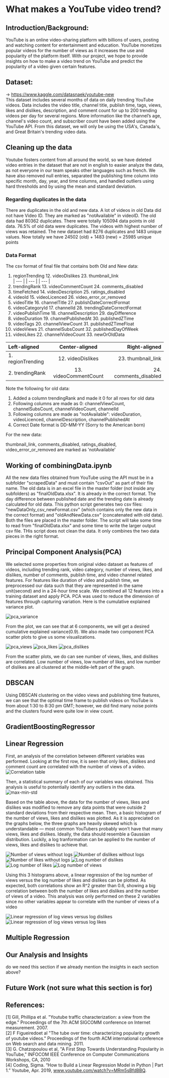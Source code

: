 # What makes a YouTube video trend?

## Introduction/Background:
YouTube is an online video-sharing platform with billions of users, posting and watching content for entertainment and education. YouTube monetizes popular videos for the number of views as it increases the use and popularity of the platform itself. With our project, we hope to provide insights on how to make a video trend on YouTube and predict the popularity of a video given certain features. 


## Dataset: 
-> https://www.kaggle.com/datasnaek/youtube-new <br/>
This dataset includes several months of data on daily trending YouTube videos. Data includes the video title, channel title, publish time, tags, views, likes and dislikes, description, and comment count for up to 200 trending videos per day for several regions. More information like the channel’s age, channel's video count, and subscriber count have been added using the YouTube API. From this dataset, we will only be using the USA's, Canada's, and Great Britain's trending video data. 


## Cleaning up the data
Youtube fosters content from all around the world, so we have deleted video entries in the dataset that are not in english to easier analyze the data, as not everyone in our team speaks other languages such as french. We have also removed null entries, separated the publishing time column into specific month, day, year, and time columns, and handled outliers using hard thresholds and by using the mean and standard deviation. 

### Regarding duplicates in the data
There are duplicates in the old and new data. A lot of videos in old Data did not have Video ID. They are marked as "notAvailable" in videoID. The old data had 80362 duplicates. There were totally 105094 data points in old data. 76.5% of old data were duplicates. The videos with highest number of views was retained. The new dataset had 8276 duplicates and 1483 unique values. Now totally we have 24502 (old) + 1483 (new) = 25985 unique points

### Data Format
The csv format of final file that contains both Old and New data:

1. regionTrending	        12. videoDislikes	          23. thumbnail_link	
| --- |                   | --- |                     | --- |
2. trendingRank	          13. videoCommentCount	      24. comments_disabled
3. timeFetched	          14. videoDescription        25. ratings_disabled	
4. videoId	              15. videoLicenced	          26. video_error_or_removed
5. videoTitle	            16. channelTitle            27. publishDateCorrectFormat	
6. videoCategoryId	      17. channelId	              28. trendingDateCorrectFormat	
7. videoPublishTime	      18. channelDescription	    29. dayDifference 
8. videoDuration	        19. channelPublishedAt	    30. publishedZTime 
9. videoTags	            20. channelViewCount        31. publishedZTimeFloat	
10. videoViews	          21. channelSubsCount	      32. publishedDayOfWeek	
11. videoLikes	          22. channelVideoCount	      33. newOrOldData



| Left-aligned        | Center-aligned         | Right-aligned              |
| :---                |     :---:              |                       ---: |
| 1. regionTrending   | 12. videoDislikes      | 23. thumbnail_link	    |
| 2. trendingRank     | 13. videoCommentCount  | 24. comments_disabled	    |

  
Note the following for old data:
1. Added a column trendingRank and made it 0 for all rows for old data
2. Following columns are made as 0: channelViewCount, channelSubsCount, channelVideoCount, channelId
3. Following columns are made as "notAvailable": videoDuration, videoLicenced, channelDescription, channelPublishedAt
4. Correct Date format is DD-MM-YY (Sorry to the American born)

For the new data:

thumbnail_link, comments_disabled, ratings_disabled, video_error_or_removed are marked as 'notAvailable'

## Working of combiningData.ipynb

All the new data files obtained from YouTube using the API must be in a subfolder "scrapedData\" and must contain "csvOut" as part of their file name. The old data is in an excel file in the master folder (not inside any subfolders) as "finalOldData.xlsx". It is already in the correct format. The day difference between published date and the trending date is already calculated for old data. This python script generates two csv files: "newDataOnly_csv_newFormat.csv" (which contains only the new data in the correct format) and "oldAndNewData.csv" (concatenated with old data). Both the files are placed in the master folder. The script will take some time to read from "finalOldData.xlsx" and some time to write the larger output csv file. THis script does not clean the data. It only combines the two data pieces in the right format.


## Principal Component Analysis(PCA)
We selected some properties from original video dataset as features of videos, including trending rank, video category, number of views, likes, and dislikes, number of comments, publish time, and video channel related features. For features like duration of video and publish time, we preprocessed our data such that they are represented in the same unit(second) and in a 24-hour time scale.
We combined all 12 features into a training dataset and apply PCA. PCA was used to reduce the dimension of features through capturing variation. Here is the cumulative explained variance plot. 

![pca_variance](https://github.com/shyam100v/cs4641Project/blob/master/image/pca_variance.PNG)

From the plot, we can see that at 6 components, we will get a desired cumulative explained variance(0.9). We also made two component PCA scatter plots to give us some visualizations.

![pca_views](https://github.com/shyam100v/cs4641Project/blob/master/image/pca_views.PNG)
![pca_likes](https://github.com/shyam100v/cs4641Project/blob/master/image/pca_likes.PNG)
![pca_dislikes](https://github.com/shyam100v/cs4641Project/blob/master/image/pca_dislikes.PNG)

From the scatter plots, we do can see number of views, likes, and dislikes are correlated. Low number of views, low number of likes, and low number of dislikes are all clustered at the middle-left part of the graph.

## DBSCAN
Using DBSCAN clustering on the video views and publishing time features, we can see that the optimal time frame to publish videos on YouTube is from about 1:30 to 8:30 pm GMT; however, we did find many noise points and the clusters found were quite low in view count. 


## GradientBoostingRegressor




## Linear Regression
First, an analysis of the correlation between different variables was performed. Looking at the first row, it is seen that only likes, dislikes and comment count are correlated with the number of views of a video.
![Correlation table](https://github.com/shyam100v/cs4641Project/blob/master/image/Correlation%20table.PNG)

Then, a statistical summary of each of our variables was obtained. This analysis is useful to potentially identify any outliers in the data.
![max-min-std](https://github.com/shyam100v/cs4641Project/blob/master/image/max-min-std.PNG)

Based on the table above, the data for the number of views, likes and dislikes was modified to remove any data points that were outside 2 standard deviations from their respective mean. Then, a basic histogram of the number of views, likes and dislikes was plotted. As it is appreciated on the graphs below, the three graphs are heavily skewed which is understandable — most common YouTubers probably won’t have that many views, likes and dislikes. Ideally, the data should resemble a Gaussian distribution. Luckily, a log tranformation can be applied to the number of views, likes and dislikes to achieve that.

![Number of views without logs](https://github.com/shyam100v/cs4641Project/blob/master/image/Number%20of%20views%20without%20logs.PNG)
![Number of dislikes without logs](https://github.com/shyam100v/cs4641Project/blob/master/image/Number%20of%20dislikes%20without%20logs.PNG)
![Number of likes without logs](https://github.com/shyam100v/cs4641Project/blob/master/image/Number%20of%20likes%20without%20logs.PNG)
![Log number of dislikes](https://github.com/shyam100v/cs4641Project/blob/master/image/Log%20number%20of%20dislikes.PNG)
![Log number of likes](https://github.com/shyam100v/cs4641Project/blob/master/image/Log%20number%20of%20likes.PNG)
![Log number of views](https://github.com/shyam100v/cs4641Project/blob/master/image/Log%20number%20of%20views.PNG)

Using this 3 histograms above, a linear regression of the log number of views versus the log number of likes and dislikes can be plotted. As expected, both correlations show an R^2 greater than 0.6, showing a big correlation between both the number of likes and dislikes and the number of views of a video. This analysis was only performed on these 2 variables since no other variables appear to correlate with the number of views of a video

![Linear regression of log views versus log dislikes](https://github.com/shyam100v/cs4641Project/blob/master/image/Linear%20regression%20of%20log%20views%20versus%20log%20dislikes.PNG)
![Linear regression of log views versus log likes](https://github.com/shyam100v/cs4641Project/blob/master/image/Linear%20regression%20of%20log%20views%20versus%20log%20likes.PNG)

## Multiple Regression


## Our Analysis and Insights
 do we need this section if we already mention the insights in each section above?

## Future Work (not sure what this section is for)

## References:
[1] Gill, Phillipa et al. "Youtube traffic characterization: a view from the edge." Proceedings of the 7th ACM SIGCOMM conference on Internet measurement. 2007. <br/>
[2] F Figueiredoet al "The tube over time: characterizing popularity growth of youtube videos." Proceedings of the fourth ACM international conference on Web search and data mining. 2011.<br/>
[3] G. Chatzopoulou et al, "A First Step Towards Understanding Popularity in YouTube," INFOCOM IEEE Conference on Computer Communications Workshops, CA, 2010 <br/>
[4] Coding, Sigma. “How to Build a Linear Regression Model in Python | Part 1.” Youtube, Apr. 2019, www.youtube.com/watch?v=MRm5sBfdBBQ.



